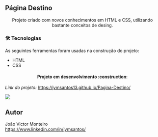 ## Página Destino
<p align="center">Projeto criado com novos conhecimentos em HTML e CSS, utilizando bastante conceitos de desing.</p>

### 🛠 Tecnologias

As seguintes ferramentas foram usadas na construção do projeto:

- HTML
- CSS

<h4 align="center"> 
Projeto em desenvolvimento :construction:
</h4>

*Link do projeto:* https://jvmsantos13.github.io/Pagina-Destino/

![](-)

## Autor
João Victor Monteiro <br />
https://www.linkedin.com/in/jvmsantos/
